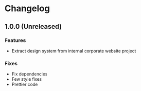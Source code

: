 # Changelog

## 1.0.0 (Unreleased)

### Features

  * Extract design system from internal corporate website project

### Fixes

  * Fix dependencies
  * Few style fixes
  * Prettier code
